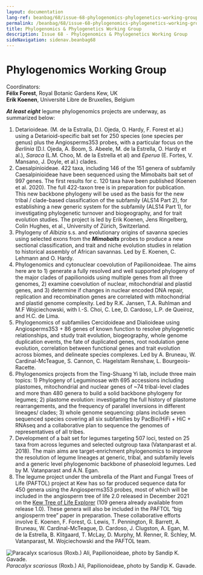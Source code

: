 ```yaml
---
layout: documentation
lang-ref: beanbag/68/issue-68-phylogenomics-phylogenetics-working-group
permalink: /beanbag/68/issue-68-phylogenomics-phylogenetics-working-group
title: Phylogenomics & Phylogenetics Working Group
description: Issue 68 - Phylogenomics & Phylogenetics Working Group
sideNavigation: sidenav.beanbag68
---
```


# Phylogenomics Working Group 

Coordinators:  
**Félix Forest**, Royal Botanic Gardens Kew, UK  
**Erik Koenen**, Université Libre de Bruxelles, Belgium  

***At least eight*** legume phylogenomics projects are underway, as summarized below:  

1. Detarioideae. (M. de la Estralla, D.I. Ojeda, O. Hardy, F. Forest et al.) using a Detarioid-specific bait set for 250 species (one species per genus) plus the Angiosperms353 probes, with a particular focus on the *Berlinia* (D.I. Ojeda, A. Boom, S. Abeele, M. de la Estrella, O. Hardy et al.), *Saraca* (L.M. Choo, M. de la Estrella et al) and *Eperua* (E. Fortes, V. Mansano, J. Doyle, et al.) clades.  
2. Caesalpinioideae. 422 taxa, including 146 of the 151 genera of subfamily Caesalpinioideae have been sequenced using the Mimobaits bait set of 997 genes. The first results for c. 120 taxa have been published (Koenen et al. 2020). The full 422-taxon tree is in preparation for publication. This new backbone phylogeny will be used as the basis for the new tribal / clade-based classification of the subfamily (ALS14 Part 2), for establishing a new generic system for the subfamily (ALS14 Part 1), for investigating phylogenetic turnover and biogeography, and for trait evolution studies. The project is led by Erik Koenen, Jens Ringelberg, Colin Hughes, et al., University of Zürich, Switzerland.  
3. Phylogeny of *Albizia* s.s. and evolutionary origins of savanna species using selected exons from the ***Mimobaits*** probes to produce a new sectional classification, and trait and niche evolution studies in relation to historical assembly of African savannas. Led by E. Koenen, C. Lehmann and O. Hardy.  
4. Phylogenomics and cytonuclear coevolution of Papilionoideae. The aims here are to 1) generate a fully resolved and well supported phylogeny of the major clades of papilionoids using multiple genes from all three genomes, 2) examine coevolution of nuclear, mitochondrial and plastid genes, and 3) determine if changes in nuclear encoded DNA repair, replication and recombination genes are correlated with mitochondrial and plastid genome complexity. Led by R.K. Jansen, T.A. Ruhlman and M.F Wojciechowski, with I.-S. Choi, C. Lee, D. Cardoso, L.P. de Queiroz, and H.C. de Lima.  
5. Phylogenomics of subfamilies Cercidoideae and Dialioideae using Angiosperms353 + 86 genes of known function to resolve phylogenetic relationships, and study trait evolution, biogeography, whole genome duplication events, the fate of duplicated genes, root nodulation gene evolution, correlation between functional genes and trait evolution across biomes, and delineate species complexes. Led by A. Bruneau, W. Cardinal-McTeague, S. Cannon, C. Hagelstam Renshaw, L. Bourgeois-Racette.  
6. Phylogenomics projects from the Ting-Shuang Yi lab, include three main topics: 1) Phylogeny of Leguminosae with 695 accessions including plastomes, mitochondrial and nuclear genes of ~74 tribal-level clades and more than 480 genera to build a solid backbone phylogeny for legumes; 2) plastome evolution: investigating the full history of plastome rearrangements, and the frequency of parallel inversions in different lineages/ clades; 3) whole genome sequencing: plans include seven sequenced species covering all six subfamilies by PacBio/HiFi + HiC + RNAseq and a collaborative plan to sequence the genomes of representatives of all tribes.  
7. Development of a bait set for legumes targeting 507 loci, tested on 25 taxa from across legumes and selected outgroup taxa (Vatanparast et al. 2018). The main aims are target-enrichment phylogenomics to improve the resolution of legume lineages at generic, tribal, and subfamily levels and a generic level phylogenomic backbone of phaseoloid legumes. Led by M. Vatanparast and A.N. Egan.  
8. The legume project under the umbrella of the Plant and Fungal Trees of Life (PAFTOL) project at Kew has so far produced sequence data for 450 genera using the Angiosperms353 probes, most of which will be included in the angiosperm tree of life 2.0 released in December 2021 on the [Kew Tree of Life Explorer](https://treeoflife.kew.org/) (109 genera already available from release 1.0). These genera will also be included in the PAFTOL “big angiosperm tree” paper in preparation. These collaborative efforts involve E. Koenen, F. Forest, G. Lewis, T. Pennington, R. Barrett, A. Bruneau, W. Cardinal-McTeague, D. Cardoso, J. Clugston, A. Egan, M. de la Estrella, B. Klitgaard, T. McLay, D. Murphy, M. Renner, R. Schley, M. Vatanparast, M. Wojciechowski and the PAFTOL team.  


![*Paracalyx scariosus* (Roxb.) Ali, Papilionoideae, photo by Sandip K. Gavade.](/assets/images/68/LPWG-3_Paracalyx.png)
*Paracalyx scariosus* (Roxb.) Ali, Papilionoideae, photo by Sandip K. Gavade.
